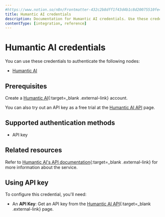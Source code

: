 ```yaml
---
#https://www.notion.so/n8n/Frontmatter-432c2b8dff1f43d4b1c8d20075510fe4
title: Humantic AI credentials
description: Documentation for Humantic AI credentials. Use these credentials to authenticate Humantic AI in n8n, a workflow automation platform.
contentType: [integration, reference]
---
```


# Humantic AI credentials

You can use these credentials to authenticate the following nodes:

- [Humantic AI](/integrations/builtin/app-nodes/n8n-nodes-base.humanticai.md)

## Prerequisites

Create a [Humantic AI](https://humantic.ai/){:target=_blank .external-link} account.

You can also try out an API key as a free trial at the [Humantic AI API](https://api.humantic.ai/) page.

## Supported authentication methods

- API key

## Related resources

Refer to [Humantic AI's API documentation](https://api.humantic.ai){:target=_blank .external-link} for more information about the service.

## Using API key

To configure this credential, you'll need:

- An **API Key**: Get an API key from the [Humantic AI API](https://api.humantic.ai/){:target=_blank .external-link} page.

